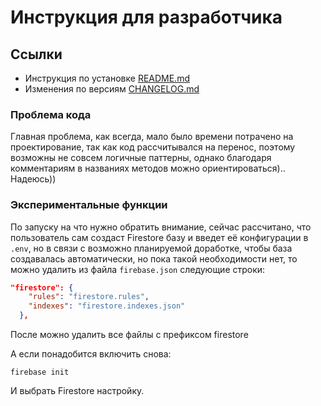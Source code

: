 # Инструкция для разработчика

## Ссылки

- Инструкция по установке [README.md](../README.md#при-первом-запуске)
- Изменения по версиям [CHANGELOG.md](CHANGELOG.md)

### Проблема кода

Главная проблема, как всегда, мало было времени потрачено на проектирование, так как код рассчитывался на перенос, поэтому возможны не совсем логичные паттерны, однако благодаря комментариям в названиях методов можно ориентироваться).. Надеюсь))

### Экспериментальные функции

По запуску на что нужно обратить внимание, сейчас рассчитано, что пользователь сам создаст Firestore базу и введет её конфигурации в `.env`, но в связи с возможно планируемой доработке, чтобы база создавалась автоматически, но пока такой необходимости нет, то можно удалить из файла `firebase.json` следующие строки:

```json
"firestore": {
    "rules": "firestore.rules",
    "indexes": "firestore.indexes.json"
  },

```

После можно удалить все файлы с префиксом firestore

А если понадобится включить снова:

```
firebase init
```

И выбрать Firestore настройку.
